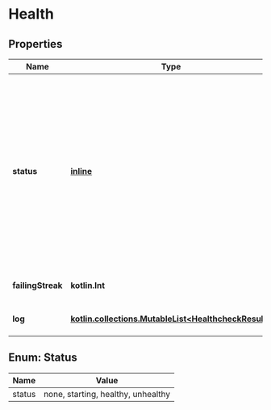 
# Health

## Properties
Name | Type | Description | Notes
------------ | ------------- | ------------- | -------------
**status** | [**inline**](#Status) | Status is one of &#x60;none&#x60;, &#x60;starting&#x60;, &#x60;healthy&#x60; or &#x60;unhealthy&#x60;  - \&quot;none\&quot;      Indicates there is no healthcheck - \&quot;starting\&quot;  Starting indicates that the container is not yet ready - \&quot;healthy\&quot;   Healthy indicates that the container is running correctly - \&quot;unhealthy\&quot; Unhealthy indicates that the container has a problem  |  [optional]
**failingStreak** | **kotlin.Int** | FailingStreak is the number of consecutive failures |  [optional]
**log** | [**kotlin.collections.MutableList&lt;HealthcheckResult&gt;**](HealthcheckResult.md) | Log contains the last few results (oldest first)  |  [optional]


<a name="Status"></a>
## Enum: Status
Name | Value
---- | -----
status | none, starting, healthy, unhealthy



